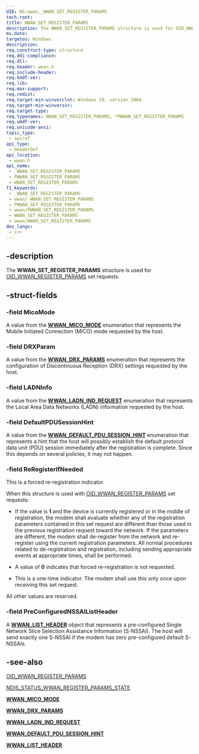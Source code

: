 ```yaml
---
UID: NS:wwan._WWAN_SET_REGISTER_PARAMS
tech.root: 
title: WWAN_SET_REGISTER_PARAMS
description: The WWAN_SET_REGISTER_PARAMS structure is used for OID_WWAN_REGISTER_PARAMS set requests.
ms.date: 
targetos: Windows
description: 
req.construct-type: structure
req.ddi-compliance: 
req.dll: 
req.header: wwan.h
req.include-header: 
req.kmdf-ver: 
req.lib: 
req.max-support: 
req.redist: 
req.target-min-winverclnt: Windows 10, version 2004
req.target-min-winversvr: 
req.target-type: 
req.typenames: WWAN_SET_REGISTER_PARAMS, *PWWAN_SET_REGISTER_PARAMS
req.umdf-ver: 
req.unicode-ansi: 
topic_type:
 - apiref
api_type:
 - HeaderDef
api_location:
 - wwan.h
api_name:
 - _WWAN_SET_REGISTER_PARAMS
 - PWWAN_SET_REGISTER_PARAMS
 - WWAN_SET_REGISTER_PARAMS
f1_keywords:
 - _WWAN_SET_REGISTER_PARAMS
 - wwan/_WWAN_SET_REGISTER_PARAMS
 - PWWAN_SET_REGISTER_PARAMS
 - wwan/PWWAN_SET_REGISTER_PARAMS
 - WWAN_SET_REGISTER_PARAMS
 - wwan/WWAN_SET_REGISTER_PARAMS
dev_langs:
 - c++
---
```


## -description

The **WWAN_SET_REGISTER_PARAMS** structure is used for [OID_WWAN_REGISTER_PARAMS](/windows-hardware/drivers/network/oid-wwan-register-params) set requests.

## -struct-fields

### -field MicoMode

A value from the [**WWAN_MICO_MODE**](ne-wwan-wwan_mico_mode.md) enumeration that represents the Mobile Initiated Connection (MICO) mode requested by the host.

### -field DRXParam

A value from the [**WWAN_DRX_PARAMS**](ne-wwan-wwan_drx_params.md) enumeration that represents the configuration of Discontinuous Reception (DRX) settings requested by the host.

### -field LADNInfo

A value from the [**WWAN_LADN_IND_REQUEST**](ne-wwan-wwan_ladn_ind_request.md) enumeration that represents the Local Area Data Networks (LADN) information requested by the host.

### -field DefaultPDUSessionHint

A value from the [**WWAN_DEFAULT_PDU_SESSION_HINT**](ne-wwan-wwan_default_pdu_session_hint.md) enumeration that represents a hint that the host will possibly establish the default protocol data unit (PDU) session immediately after the registration is complete. Since this depends on several policies, it may not happen.

### -field ReRegisterIfNeeded

This is a forced re-registration indicator.

When this structure is used with [OID_WWAN_REGISTER_PARAMS](/windows-hardware/drivers/network/oid-wwan-register-params) set requests:

* If the value is **1** and the device is currently registered or in the middle of registration, the modem shall evaluate whether any of the registration parameters contained in this set request are different than those used in the previous registration request toward the network. If the parameters are different, the modem shall de-register from the network and re-register using the current registration parameters. All normal procedures related to de-registration and registration, including sending appropriate events at appropriate times, shall be performed.

* A value of **0** indicates that forced re-registration is not requested.

* This is a one-time indicator. The modem shall use this only once upon receiving this set request.

All other values are reserved.

### -field PreConfiguredNSSAIListHeader

A [**WWAN_LIST_HEADER**](ns-wwan-_wwan_list_header.md) object that represents a pre-configured Single Network Slice Selection Assistance Information (S-NSSAI). The host will send exactly one S-NSSAI if the modem has zero pre-configured default S-NSSAIs.

## -see-also

[OID_WWAN_REGISTER_PARAMS](/windows-hardware/drivers/network/oid-wwan-register-params)

[NDIS_STATUS_WWAN_REGISTER_PARAMS_STATE](/windows-hardware/drivers/network/ndis-status-wwan-register-params-state)

[**WWAN_MICO_MODE**](ne-wwan-wwan_mico_mode.md)

[**WWAN_DRX_PARAMS**](ne-wwan-wwan_drx_params.md)

[**WWAN_LADN_IND_REQUEST**](ne-wwan-wwan_ladn_ind_request.md)

[**WWAN_DEFAULT_PDU_SESSION_HINT**](ne-wwan-wwan_default_pdu_session_hint.md)

[**WWAN_LIST_HEADER**](ns-wwan-_wwan_list_header.md)
